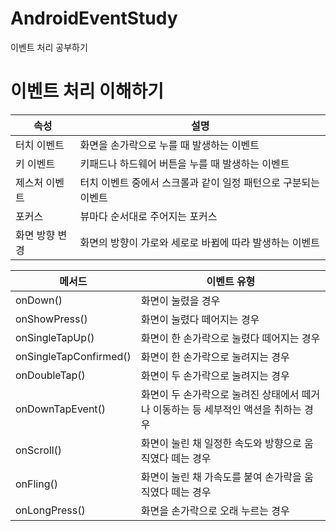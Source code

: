 # AndroidEventStudy
이벤트 처리 공부하기


# 이벤트 처리 이해하기


|속성|설명|
|------|---|
|터치 이벤트|화면을 손가락으로 누를 때 발생하는 이벤트|
|키 이벤트|키패드나 하드웨어 버튼을 누를 때 발생하는 이벤트|
|제스처 이벤트|터치 이벤트 중에서 스크롤과 같이 일정 패턴으로 구분되는 이벤트|
|포커스|뷰마다 순서대로 주어지는 포커스|
|화면 방향 변경|화면의 방향이 가로와 세로로 바뀜에 따라 발생하는 이벤트|




|메서드|이벤트 유형|
|------|---|
|onDown()|화면이 눌렸을 경우|
|onShowPress()|화면이 눌렸다 떼어지는 경우|
|onSingleTapUp()|화면이 한 손가락으로 눌렸다 떼어지는 경우|
|onSingleTapConfirmed()|화면이 한 손가락으로 눌려지는 경우|
|onDoubleTap()|화면이 두 손가락으로 눌려지는 경우|
|onDownTapEvent()|화면이 두 손가락으로 눌려진 상태에서 떼거나 이동하는 등 세부적인 액션을 취하는 경우|
|onScroll()|화면이 눌린 채 일정한 속도와 방향으로 움직였다 떼는 경우|
|onFling()|화면이 눌린 채 가속도를 붙여 손가락을 움직였다 떼는 경우|
|onLongPress()|화면을 손가락으로 오래 누르는 경우|
